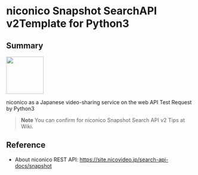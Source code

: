 # niconico Snapshot SearchAPI v2Template for Python3
## Summary
<img src="https://deliver.commons.nicovideo.jp/thumbnail/nc177467?size=ll" width="100">

niconico as a Japanese video-sharing service on the web API Test Request by Python3
>__Note__ You can confirm for niconico Snapshot Search API v2 Tips at Wiki.

## Reference
- About niconico REST API: https://site.nicovideo.jp/search-api-docs/snapshot
